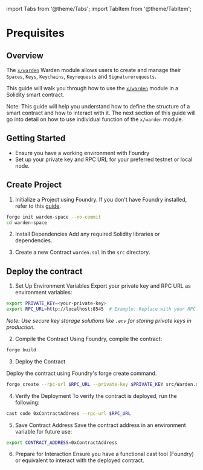 ﻿---
sidebar_position: 1
---

import Tabs from '@theme/Tabs';
import TabItem from '@theme/TabItem';

# Prequisites

## Overview

The [`x/warden`](/learn/warden-protocol-modules/x-warden) Warden module allows users to create and manage their `Spaces`, `Keys`, `Keychains`, `Keyrequests` and `Signaturerequests`.

This guide will walk you through how to use the [`x/warden`](/learn/warden-protocol-modules/x-warden) module in a Solidity smart contract.

Note: This guide will help you understand how to define the structure of a smart contract and how to interact with it. The next section of this guide will go into detail on how to use individual function of the `x/warden` module.

## Getting Started

- Ensure you have a working environment with Foundry
- Set up your private key and RPC URL for your preferred testnet or local node.

## Create Project

1. Initialize a Project using Foundry. If you don't have Foundry installed, refer to this [guide](https://book.getfoundry.sh/getting-started/installation).

```bash
forge init warden-space --no-commit
cd warden-space
```

2. Install Dependencies Add any required Solidity libraries or dependencies.

3. Create a new Contract `warden.sol` in the `src` directory.

## Deploy the contract

1. Set Up Environment Variables Export your private key and RPC URL as environment variables:

```bash
export PRIVATE_KEY=<your-private-key>
export RPC_URL=http://localhost:8545  # Example: Replace with your RPC URL
```

*Note: Use secure key storage solutions like `.env` for storing private keys in production.*

2. Compile the Contract Using Foundry, compile the contract:

```bash
forge build
```

3. Deploy the Contract

Deploy the contract using Foundry's forge create command.

```bash
forge create --rpc-url $RPC_URL --private-key $PRIVATE_KEY src/Warden.sol:WardenContract
```

4. Verify the Deployment To verify the contract is deployed, run the following:

```bash
cast code 0xContractAddress --rpc-url $RPC_URL
```

5. Save Contract Address Save the contract address in an environment variable for future use:

```bash
export CONTRACT_ADDRESS=0xContractAddress
```

6. Prepare for Interaction Ensure you have a functional cast tool (Foundry) or equivalent to interact with the deployed contract.
